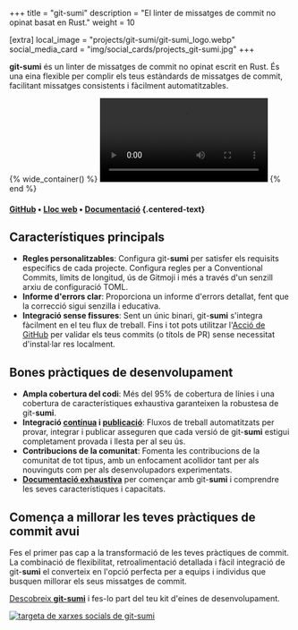 +++
title = "git-sumi"
description = "El linter de missatges de commit no opinat basat en Rust."
weight = 10

[extra]
local_image = "projects/git-sumi/git-sumi_logo.webp"
social_media_card = "img/social_cards/projects_git-sumi.jpg"
+++

**git-sumi** és un linter de missatges de commit no opinat escrit en Rust. És una eina flexible per complir els teus estàndards de missatges de commit, facilitant missatges consistents i fàcilment automatitzables.

{% wide_container() %}
<video controls src="git-sumi demo.mp4" title="demo de git-sumi"></video>
{% end %}

#### [GitHub](https://github.com/welpo/git-sumi) • [Lloc web](https://sumi.rs/) • [Documentació](https://sumi.rs/docs/) {.centered-text}

## Característiques principals

- **Regles personalitzables**: Configura git-**sumi** per satisfer els requisits específics de cada projecte. Configura regles per a Conventional Commits, límits de longitud, ús de Gitmoji i més a través d'un senzill arxiu de configuració TOML.
- **Informe d'errors clar**: Proporciona un informe d'errors detallat, fent que la correcció sigui senzilla i educativa.
- **Integració sense fissures**: Sent un únic binari, git-**sumi** s'integra fàcilment en el teu flux de treball. Fins i tot pots utilitzar l'[Acció de GitHub](https://github.com/welpo/git-sumi-action) per validar els teus commits (o títols de PR) sense necessitat d'instal·lar res localment.

## Bones pràctiques de desenvolupament

- **Ampla cobertura del codi**: Més del 95% de cobertura de línies i una cobertura de característiques exhaustiva garanteixen la robustesa de git-**sumi**.
- **Integració [contínua](https://github.com/welpo/git-sumi/blob/main/.github/workflows/ci.yml) i [publicació](https://github.com/welpo/git-sumi/blob/main/.github/workflows/release.yml)**: Fluxos de treball automatitzats per provar, integrar i publicar asseguren que cada versió de git-**sumi** estigui completament provada i llesta per al seu ús.
- **Contribucions de la comunitat**: Fomenta les contribucions de la comunitat de tot tipus, amb un enfocament acollidor tant per als nouvinguts com per als desenvolupadors experimentats.
- [**Documentació exhaustiva**](https://sumi.rs/docs/) per començar amb git-**sumi** i comprendre les seves característiques i capacitats.

## Comença a millorar les teves pràctiques de commit avui

Fes el primer pas cap a la transformació de les teves pràctiques de commit. La combinació de flexibilitat, retroalimentació detallada i fàcil integració de git-**sumi** el converteix en l'opció perfecta per a equips i individus que busquen millorar els seus missatges de commit.

[Descobreix **git-sumi**](https://sumi.rs/) i fes-lo part del teu kit d'eines de desenvolupament.

[![targeta de xarxes socials de git-sumi](/img/social_cards/projects_git-sumi.jpg)](https://sumi.rs/)
